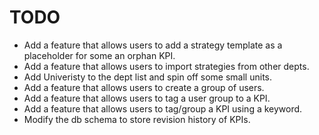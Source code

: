 # TODO
* Add a feature that allows users to add a strategy template as a placeholder for some an orphan KPI.
* Add a feature that allows users to import strategies from other depts.
* Add Univeristy to the dept list and spin off some small units.
* Add a feature that allows users to create a group of users.
* Add a feature that allows users to tag a user group to a KPI.
* Add a feature that allows users to tag/group a KPI using a keyword.
* Modify the db schema to store revision history of KPIs.
